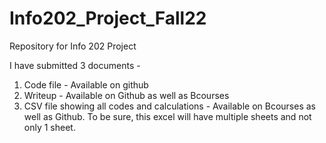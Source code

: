 # Info202_Project_Fall22
Repository for Info 202 Project 

I have submitted 3 documents -

1. Code file - Available on github
2. Writeup - Available on Github as well as Bcourses
3. CSV file showing all codes and calculations - Available on Bcourses as well as Github. To be sure, this excel will have multiple sheets and not only 1 sheet.
